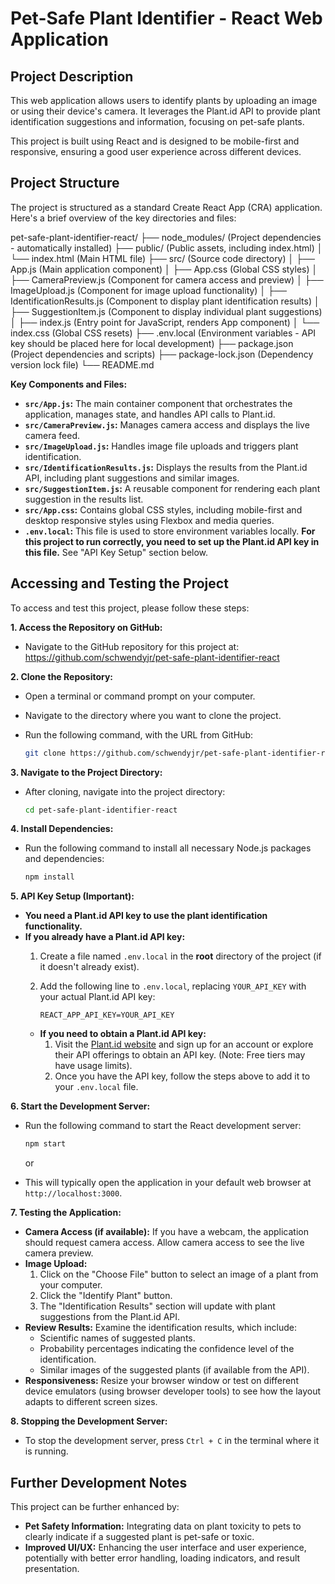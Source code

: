 # Pet-Safe Plant Identifier - React Web Application

## Project Description

This web application allows users to identify plants by uploading an image or using their device's camera. It leverages the Plant.id API to provide plant identification suggestions and information, focusing on pet-safe plants.

This project is built using React and is designed to be mobile-first and responsive, ensuring a good user experience across different devices.

## Project Structure

The project is structured as a standard Create React App (CRA) application. Here's a brief overview of the key directories and files:

pet-safe-plant-identifier-react/
├── node_modules/ (Project dependencies - automatically installed)
├── public/ (Public assets, including index.html)
│ └── index.html (Main HTML file)
├── src/ (Source code directory)
│ ├── App.js (Main application component)
│ ├── App.css (Global CSS styles)
│ ├── CameraPreview.js (Component for camera access and preview)
│ ├── ImageUpload.js (Component for image upload functionality)
│ ├── IdentificationResults.js (Component to display plant identification results)
│ ├── SuggestionItem.js (Component to display individual plant suggestions)
│ ├── index.js (Entry point for JavaScript, renders App component)
│ └── index.css (Global CSS resets)
├── .env.local (Environment variables - API key should be placed here for local development)
├── package.json (Project dependencies and scripts)
├── package-lock.json (Dependency version lock file)
└── README.md 


**Key Components and Files:**

*   **`src/App.js`:** The main container component that orchestrates the application, manages state, and handles API calls to Plant.id.
*   **`src/CameraPreview.js`:** Manages camera access and displays the live camera feed.
*   **`src/ImageUpload.js`:** Handles image file uploads and triggers plant identification.
*   **`src/IdentificationResults.js`:**  Displays the results from the Plant.id API, including plant suggestions and similar images.
*   **`src/SuggestionItem.js`:**  A reusable component for rendering each plant suggestion in the results list.
*   **`src/App.css`:** Contains global CSS styles, including mobile-first and desktop responsive styles using Flexbox and media queries.
*   **`.env.local`:**  This file is used to store environment variables locally. **For this project to run correctly, you need to set up the Plant.id API key in this file.**  See "API Key Setup" section below.

## Accessing and Testing the Project

To access and test this project, please follow these steps:

**1. Access the Repository on GitHub:**

*   Navigate to the GitHub repository for this project at: https://github.com/schwendyjr/pet-safe-plant-identifier-react

**2. Clone the Repository:**

*   Open a terminal or command prompt on your computer.
*   Navigate to the directory where you want to clone the project.
*   Run the following command, with the URL from GitHub:

    ```bash
    git clone https://github.com/schwendyjr/pet-safe-plant-identifier-react
    ```


**3. Navigate to the Project Directory:**

*   After cloning, navigate into the project directory:

    ```bash
    cd pet-safe-plant-identifier-react
    ```

**4. Install Dependencies:**

*   Run the following command to install all necessary Node.js packages and dependencies:

    ```bash
    npm install
    ```


**5. API Key Setup (Important):**

*   **You need a Plant.id API key to use the plant identification functionality.**
*   **If you already have a Plant.id API key:**
    1.  Create a file named `.env.local` in the **root** directory of the project (if it doesn't already exist).
    2.  Add the following line to `.env.local`, replacing `YOUR_API_KEY` with your actual Plant.id API key:

        ```
        REACT_APP_API_KEY=YOUR_API_KEY
        ```
    *   **If you need to obtain a Plant.id API key:**
        1.  Visit the [Plant.id website](https://plant.id/) and sign up for an account or explore their API offerings to obtain an API key. (Note: Free tiers may have usage limits).
        2.  Once you have the API key, follow the steps above to add it to your `.env.local` file.

**6. Start the Development Server:**

*   Run the following command to start the React development server:

    ```bash
    npm start
    ```

    or

*   This will typically open the application in your default web browser at `http://localhost:3000`.

**7. Testing the Application:**

*   **Camera Access (if available):** If you have a webcam, the application should request camera access. Allow camera access to see the live camera preview.
*   **Image Upload:**
    1.  Click on the "Choose File" button to select an image of a plant from your computer.
    2.  Click the "Identify Plant" button.
    3.  The "Identification Results" section will update with plant suggestions from the Plant.id API.
*   **Review Results:** Examine the identification results, which include:
    *   Scientific names of suggested plants.
    *   Probability percentages indicating the confidence level of the identification.
    *   Similar images of the suggested plants (if available from the API).
*   **Responsiveness:** Resize your browser window or test on different device emulators (using browser developer tools) to see how the layout adapts to different screen sizes.

**8. Stopping the Development Server:**

*   To stop the development server, press `Ctrl + C` in the terminal where it is running.

## Further Development Notes

This project can be further enhanced by:

*   **Pet Safety Information:** Integrating data on plant toxicity to pets to clearly indicate if a suggested plant is pet-safe or toxic.
*   **Improved UI/UX:**  Enhancing the user interface and user experience, potentially with better error handling, loading indicators, and result presentation.

